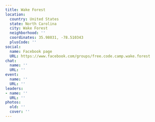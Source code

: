 ```yaml
---
title: Wake Forest
location:
  country: United States
  state: North Carolina
  city: Wake Forest
  neighborhood: ''
  coordinates: 35.98031, -78.510343
  plusCode: ''
social:
  name: Facebook page
  URL: https://www.facebook.com/groups/free.code.camp.wake.forest
chat:
  name: ''
  URL: ''
event:
  name: ''
  URL: ''
leaders:
- name: ''
  URL: ''
photos:
  old: ''
  cover: ''
---
```

